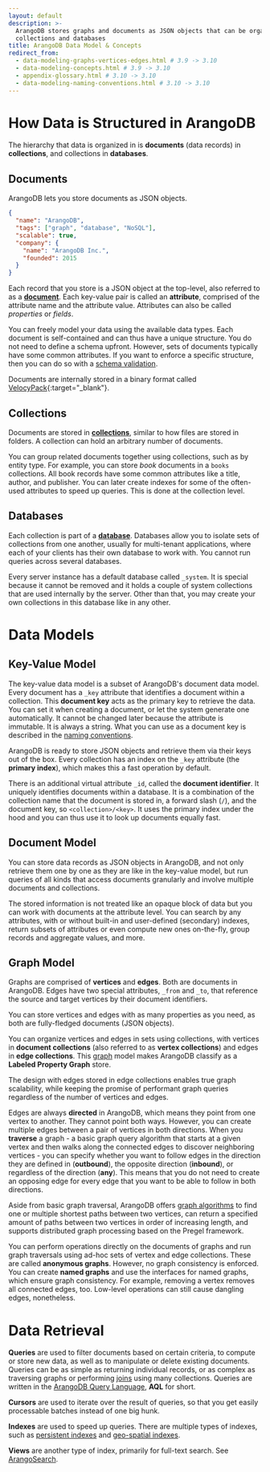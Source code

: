 ```yaml
---
layout: default
description: >-
  ArangoDB stores graphs and documents as JSON objects that can be organized in
  collections and databases
title: ArangoDB Data Model & Concepts
redirect_from:
  - data-modeling-graphs-vertices-edges.html # 3.9 -> 3.10
  - data-modeling-concepts.html # 3.9 -> 3.10
  - appendix-glossary.html # 3.10 -> 3.10
  - data-modeling-naming-conventions.html # 3.10 -> 3.10
---
```

# How Data is Structured in ArangoDB

The hierarchy that data is organized in is **documents** (data records) in
**collections**, and collections in **databases**.

## Documents

ArangoDB lets you store documents as JSON objects.

```json
{
  "name": "ArangoDB",
  "tags": ["graph", "database", "NoSQL"],
  "scalable": true,
  "company": {
    "name": "ArangoDB Inc.",
    "founded": 2015
  }
}
```

Each record that you store is a JSON object at the top-level, also referred to
as a [**document**](data-modeling-documents.html).
Each key-value pair is called an **attribute**, comprised
of the attribute name and the attribute value. Attributes can also be called
*properties* or *fields*.

You can freely model your data using the available data types. Each document is
self-contained and can thus have a unique structure. You do not need to define a
schema upfront. However, sets of documents typically have some common
attributes. If you want to enforce a specific structure, then you can do so with a
[schema validation](data-modeling-documents-schema-validation.html).

Documents are internally stored in a binary format called
[VelocyPack](https://github.com/arangodb/velocypack#readme){:target="_blank"}.

## Collections

Documents are stored in [**collections**](data-modeling-collections.html),
similar to how files are stored in folders. A collection can hold an arbitrary
number of documents.

You can group related documents together using collections, such as by
entity type. For example, you can store _book_ documents in a `books`
collections. All book records have some common attributes like a title,
author, and publisher. You can later create indexes for some of the often-used
attributes to speed up queries. This is done at the collection level.

## Databases

Each collection is part of a [**database**](data-modeling-databases.html).
Databases allow you to isolate sets of collections from one another, usually for
multi-tenant applications, where each of your clients has their own database to
work with. You cannot run queries across several databases.

Every server instance has a default database called  `_system`. It is special
because it cannot be removed and it holds a couple of system collections that
are used internally by the server. Other than that, you may create your own
collections in this database like in any other.

# Data Models

## Key-Value Model

The key-value data model is a subset of ArangoDB's document data model.
Every document has a `_key` attribute that identifies a document within a
collection. This **document key** acts as the primary key to retrieve the data.
You can set it when creating a document, or let the system generate one
automatically. It cannot be changed later because the attribute is immutable.
It is always a string. What you can use as a document key is described in the
[naming conventions](data-modeling-naming-conventions-document-keys.html).

ArangoDB is ready to store JSON objects and retrieve them via their keys out of
the box. Every collection has an index on the `_key` attribute (the
**primary index**), which makes this a fast operation by default.

There is an additional virtual attribute `_id`, called the **document identifier**.
It uniquely identifies documents within a database. It is a combination of the
collection name that the document is stored in, a forward slash (`/`), and the
document key, so `<collection>/<key>`. It uses the primary index under the hood
and you can thus use it to look up documents equally fast.

## Document Model

You can store data records as JSON objects in ArangoDB, and not only retrieve
them one by one as they are like in the key-value model, but run queries of all
kinds that access documents granularly and involve multiple documents and
collections.

The stored information is not treated like an opaque block of data but you can
work with documents at the attribute level. You can search by any attributes,
with or without built-in and user-defined (secondary) indexes, return subsets of
attributes or even compute new ones on-the-fly, group records and aggregate
values, and more.

## Graph Model

Graphs are comprised of **vertices** and **edges**. Both are documents in
ArangoDB. Edges have two special attributes, `_from` and `_to`, that reference
the source and target vertices by their document identifiers.

You can store vertices and edges with as many properties as you need, as both
are fully-fledged documents (JSON objects).

You can organize vertices and edges in sets using collections, with vertices in
**document collections** (also referred to as **vertex collections**) and edges
in **edge collections**. This [graph](graphs.html) model makes ArangoDB classify
as a **Labeled Property Graph** store.

The design with edges stored in edge collections enables true graph scalability,
while keeping the promise of performant graph queries regardless of the number
of vertices and edges.

Edges are always **directed** in ArangoDB, which means they point from one
vertex to another. They cannot point both ways. However, you can create multiple
edges between a pair of vertices in both directions. When you **traverse** a
graph - a basic graph query algorithm that starts at a given vertex and then
walks along the connected edges to discover neighboring vertices - you can
specify whether you want to follow edges in the direction they are defined in
(**outbound**), the opposite direction (**inbound**), or regardless of the
direction (**any**). This means that you do not need to create an opposing edge
for every edge that you want to be able to follow in both directions.

Aside from basic graph traversal, ArangoDB offers
[graph algorithms](graphs.html#supported-graph-algorithms) to find one
or multiple shortest paths between two vertices, can return a specified amount
of paths between two vertices in order of increasing length, and supports
distributed graph processing based on the Pregel framework.

You can perform operations directly on the documents of graphs and run graph
traversals using ad-hoc sets of vertex and edge collections. These are called
**anonymous graphs**. However, no graph consistency is enforced. You can create
**named graphs** and use the interfaces for named graphs, which ensure graph
consistency. For example, removing a vertex removes all connected edges, too.
Low-level operations can still cause dangling edges, nonetheless.

<!--
- [Graphs in data modeling - is the emperor naked?](https://medium.com/@neunhoef/graphs-in-data-modeling-is-the-emperor-naked-2e65e2744413#.x0a5z66ji){:target="_blank"}
- [Index Free Adjacency or Hybrid Indexes for Graph Databases](https://www.arangodb.com/2016/04/index-free-adjacency-hybrid-indexes-graph-databases/){:target="_blank"}
-->

# Data Retrieval

**Queries** are used to filter documents based on certain criteria, to compute
or store new data, as well as to manipulate or delete existing documents.
Queries can be as simple as returning individual records, or as complex as
traversing graphs or performing [joins](aql/examples-join.html) using many
collections. Queries are written in the [ArangoDB Query Language](aql/),
**AQL** for short.

**Cursors** are used to iterate over the result of queries, so that you get
easily processable batches instead of one big hunk.

**Indexes** are used to speed up queries. There are multiple types of indexes,
such as [persistent indexes](indexing-persistent.html) and
[geo-spatial indexes](indexing-geo.html).

**Views** are another type of index, primarily for full-text search. See
[ArangoSearch](arangosearch.html).
